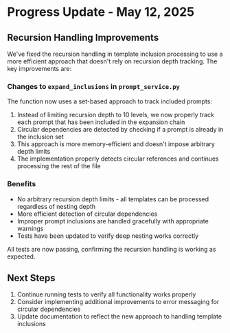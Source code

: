 # Progress Update - May 12, 2025

## Recursion Handling Improvements

We've fixed the recursion handling in template inclusion processing to use a more efficient approach that doesn't rely on recursion depth tracking. The key improvements are:

### Changes to `expand_inclusions` in `prompt_service.py`

The function now uses a set-based approach to track included prompts:

1. Instead of limiting recursion depth to 10 levels, we now properly track each prompt that has been included in the expansion chain
2. Circular dependencies are detected by checking if a prompt is already in the inclusion set
3. This approach is more memory-efficient and doesn't impose arbitrary depth limits
4. The implementation properly detects circular references and continues processing the rest of the file

### Benefits

- No arbitrary recursion depth limits - all templates can be processed regardless of nesting depth
- More efficient detection of circular dependencies
- Improper prompt inclusions are handled gracefully with appropriate warnings
- Tests have been updated to verify deep nesting works correctly

All tests are now passing, confirming the recursion handling is working as expected.

## Next Steps

1. Continue running tests to verify all functionality works properly
2. Consider implementing additional improvements to error messaging for circular dependencies
3. Update documentation to reflect the new approach to handling template inclusions
